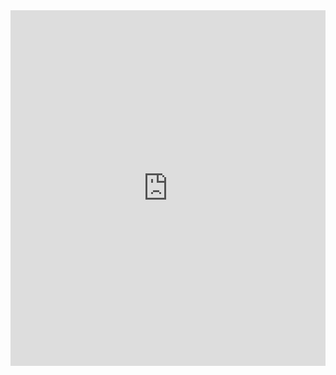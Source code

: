 <iframe src="https://docs.google.com/presentation/d/e/2PACX-1vRYTOlmzCnUTZbUMwsINesY-naKzAMly7XWkYgCtW6WMCagopqz3soq1b2yEH_t5SdokBlfm9Vp1ZEz/embed?start=true&loop=true&delayms=10000" frameborder="0" width="100%" height="569" allowfullscreen="true" mozallowfullscreen="true" webkitallowfullscreen="true"></iframe>